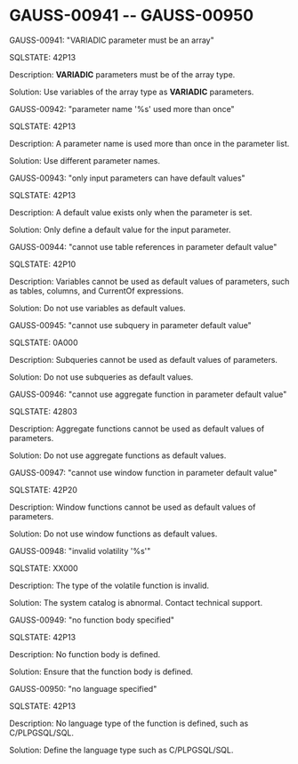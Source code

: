 # GAUSS-00941 -- GAUSS-00950<a name="EN-US_TOPIC_0302073506"></a>

GAUSS-00941: "VARIADIC parameter must be an array"

SQLSTATE: 42P13

Description:  **VARIADIC**  parameters must be of the array type.

Solution: Use variables of the array type as  **VARIADIC**  parameters.

GAUSS-00942: "parameter name '%s' used more than once"

SQLSTATE: 42P13

Description: A parameter name is used more than once in the parameter list.

Solution: Use different parameter names.

GAUSS-00943: "only input parameters can have default values"

SQLSTATE: 42P13

Description: A default value exists only when the parameter is set.

Solution: Only define a default value for the input parameter.

GAUSS-00944: "cannot use table references in parameter default value"

SQLSTATE: 42P10

Description: Variables cannot be used as default values of parameters, such as tables, columns, and CurrentOf expressions.

Solution: Do not use variables as default values.

GAUSS-00945: "cannot use subquery in parameter default value"

SQLSTATE: 0A000

Description: Subqueries cannot be used as default values of parameters.

Solution: Do not use subqueries as default values.

GAUSS-00946: "cannot use aggregate function in parameter default value"

SQLSTATE: 42803

Description: Aggregate functions cannot be used as default values of parameters.

Solution: Do not use aggregate functions as default values.

GAUSS-00947: "cannot use window function in parameter default value"

SQLSTATE: 42P20

Description: Window functions cannot be used as default values of parameters.

Solution: Do not use window functions as default values.

GAUSS-00948: "invalid volatility '%s'"

SQLSTATE: XX000

Description: The type of the volatile function is invalid.

Solution: The system catalog is abnormal. Contact technical support.

GAUSS-00949: "no function body specified"

SQLSTATE: 42P13

Description: No function body is defined.

Solution: Ensure that the function body is defined.

GAUSS-00950: "no language specified"

SQLSTATE: 42P13

Description: No language type of the function is defined, such as C/PLPGSQL/SQL.

Solution: Define the language type such as C/PLPGSQL/SQL.

